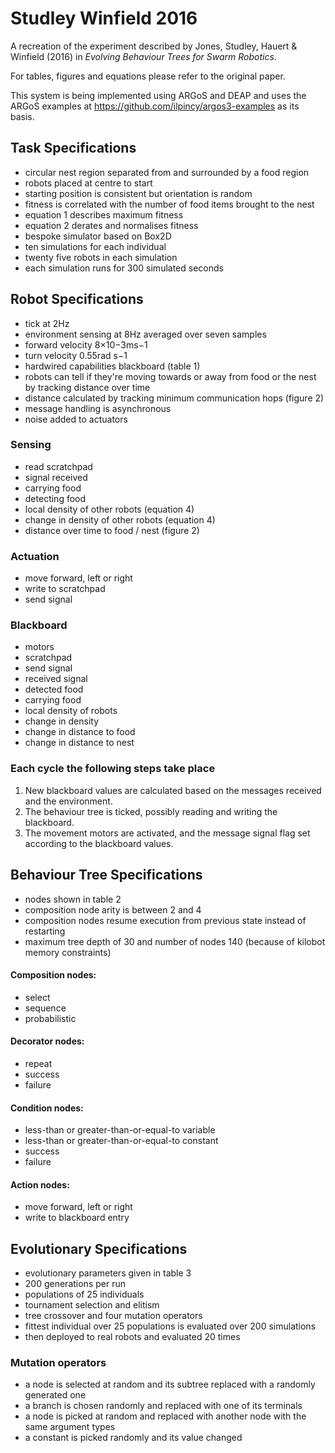 # Studley Winfield 2016

A recreation of the experiment described by Jones, Studley, Hauert & Winfield (2016) in _Evolving Behaviour Trees for Swarm Robotics_.

For tables, figures and equations please refer to the original paper.

This system is being implemented using ARGoS and DEAP and uses the ARGoS examples at https://github.com/ilpincy/argos3-examples as its basis.

## Task Specifications

* circular nest region separated from and surrounded by a food region
* robots placed at centre to start
* starting position is consistent but orientation is random
* fitness is correlated with the number of food items brought to the nest
* equation 1 describes maximum fitness
* equation 2 derates and normalises fitness
* bespoke simulator based on Box2D
* ten simulations for each individual
* twenty five robots in each simulation
* each simulation runs for 300 simulated seconds 

## Robot Specifications

* tick at 2Hz
* environment sensing at 8Hz averaged over seven samples
* forward velocity 8×10−3ms−1
* turn velocity 0.55rad s−1
* hardwired capabilities blackboard (table 1)
* robots can tell if they're moving towards or away from food or the nest by tracking distance over time
* distance calculated by tracking minimum communication hops (figure 2)
* message handling is asynchronous
* noise added to actuators

### Sensing
* read scratchpad
* signal received
* carrying food
* detecting food
* local density of other robots (equation 4)
* change in density of other robots (equation 4)
* distance over time to food / nest (figure 2)
 
### Actuation
* move forward, left or right
* write to scratchpad
* send signal

### Blackboard
* motors
* scratchpad
* send signal
* received signal
* detected food
* carrying food
* local density of robots
* change in density
* change in distance to food
* change in distance to nest

### Each cycle the following steps take place
1. New blackboard values are calculated based on the messages received and the environment. 
2. The behaviour tree is ticked, possibly reading and writing the blackboard. 
3. The movement motors are activated, and the message signal flag set according to the blackboard values.

## Behaviour Tree Specifications

* nodes shown in table 2
* composition node arity is between 2 and 4
* composition nodes resume execution from previous state instead of restarting
* maximum tree depth of 30 and number of nodes 140 (because of kilobot memory constraints)

#### Composition nodes: 
* select
* sequence
* probabilistic

#### Decorator nodes:
* repeat
* success
* failure

#### Condition nodes:
* less-than or greater-than-or-equal-to variable
* less-than or greater-than-or-equal-to constant
* success
* failure

#### Action nodes:
* move forward, left or right
* write to blackboard entry

## Evolutionary Specifications
* evolutionary parameters given in table 3
* 200 generations per run
* populations of 25 individuals
* tournament selection and elitism
* tree crossover and four mutation operators
* fittest individual over 25 populations is evaluated over 200 simulations
* then deployed to real robots and evaluated 20 times

### Mutation operators

* a node is selected at random and its subtree replaced with a randomly generated one
* a branch is chosen randomly and replaced with one of its terminals
* a node is picked at random and replaced with another node with the same argument types
* a constant is picked randomly and its value changed
